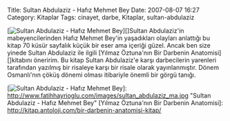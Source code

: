 Title: Sultan Abdulaziz - Hafız Mehmet Bey
Date: 2007-08-07 16:27
Category: Kitaplar
Tags: cinayet, darbe, Kitaplar, sultan-abdulaziz

[![Sultan Abdulaziz - Hafız Mehmet Bey][]][]Sultan Abdulaziz'in
mabeyencilerinden Hafız Mehmet Bey'in yaşadıkları olayları anlattığı bu
kitap 70 küsür sayfalık küçük bir eser ama içeriği güzel. Ancak ben size
yinede Sultan Abdulaziz ile ilgili [Yılmaz Öztuna'nın Bir Darbenin Anatomisi][]kitabını öneririm. Bu kitap Sultan Abdulaziz'e karşı
darbecilerin yarenleri tarafından yazılmış bir risaleye karşı bir risale
olarak yayınlanmıştır. Dönem Osmanlı'nın çöküş dönemi olması itibariyle
önemli bir görgü tanığı.

  [Sultan Abdulaziz - Hafız Mehmet Bey]: http://www.fatihhayrioglu.com/images/sultan_abdulaziz_ma.kucukresim.jpg
  [![Sultan Abdulaziz - Hafız Mehmet Bey][]]: http://www.fatihhayrioglu.com/images/sultan_abdulaziz_ma.jpg
    "Sultan Abdulaziz - Hafız Mehmet Bey"
  [Yılmaz Öztuna'nın Bir Darbenin Anatomisi]: http://kitap.antoloji.com/bir-darbenin-anatomisi-kitap/
